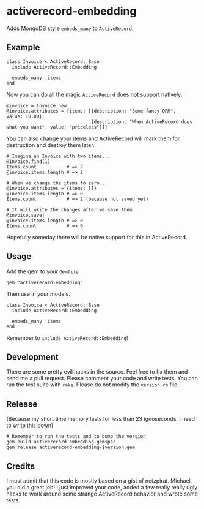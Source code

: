 # activerecord-embedding

Adds MongoDB style `embeds_many` to `ActiveRecord`.

## Example

```
class Invoice < ActiveRecord::Base
  include ActiveRecord::Embedding

  embeds_many :items
end
```

Now you can do all the magic `ActiveRecord` does not support natively.

```
@invoice = Invoice.new
@invoice.attributes = {items: [{description: "Some fancy ORM",                       value: 10.00},
                               {description: "When ActiveRecord does what you want", value: "priceless"}]}
```

You can also change your items and ActiveRecord will mark them for destruction and destroy them later.

```
# Imagine an Invoice with two items...
@invoice.find(1)
Items.count           # => 2
@invoice.items.length # => 2

# When we change the items to zero...
@invoice.attributes = {items: []}
@invoice.items.length # => 0
Items.count           # => 2 (because not saved yet)

# It will write the changes after we save them
@invoice.save!
@invoice.items.length # => 0
Items.count           # => 0
```

Hopefully someday there will be native support for this in ActiveRecord.

## Usage

Add the gem to your `Gemfile`

```
gem "activerecord-embedding"
```

Then use in your models.
```
class Invoice < ActiveRecord::Base
  include ActiveRecord::Embedding

  embeds_many :items
end
```

Remember to `include ActiveRecord::Embedding`!

## Development

There are some pretty evil hacks in the source. Feel free to fix them and send
me a pull request. Please comment your code and write tests. You can run the
test suite with `rake`. Please do not modify the `version.rb` file.

## Release

(Because my short time memory lasts for less than 23 ignoseconds, I need to write this down)

```
# Remember to run the tests and to bump the version
gem build activerecord-embedding.gemspec
gem release activerecord-embedding-$version.gem
```

## Credits

I must admit that this code is mostly based on a gist of netzpirat.  Michael,
you did a great job! I just improved your code, added a few really really ugly
hacks to work around some strange ActiveRecord behavior and wrote some tests.

